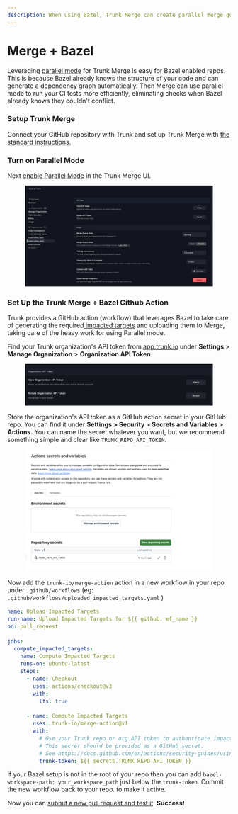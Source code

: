 ```yaml
---
description: When using Bazel, Trunk Merge can create parallel merge queues for your PRs.
---
```


# Merge + Bazel

Leveraging [parallel mode](./#single-mode-vs.-parallel-mode) for Trunk Merge is easy for Bazel enabled repos. This is because Bazel already knows the structure of your code and can generate a dependency graph automatically. Then Merge can use parallel mode to run your CI tests more efficiently, eliminating checks when Bazel already knows they couldn't conflict.

### Setup Trunk Merge

Connect your GitHub repository with Trunk and set up Trunk Merge with [the standard instructions.](set-up-trunk-merge.md)

### Turn on Parallel Mode

Next [enable Parallel Mode](configuration.md) in the Trunk Merge UI.

<figure><img src="../.gitbook/assets/enable-parallel-mode" alt=""><figcaption></figcaption></figure>

### Set Up the Trunk Merge + Bazel Github Action

Trunk provides a GitHub action (workflow) that leverages Bazel to take care of generating the required[ impacted targets](impacted-targets.md) and uploading them to Merge, taking care of the heavy work for using Parallel mode.

Find your Trunk organization's API token from [app.trunk.io](https://app.trunk.io) under **Settings** > **Manage Organization** > **Organization API Token**. &#x20;

<figure><img src="../.gitbook/assets/organization-api-token" alt=""><figcaption></figcaption></figure>

Store the organization's API token as a GitHub action secret in your GitHub repo. You can find it under **Settings > Security > Secrets and Variables > Actions.** You can name the secret whatever you want, but we recommend something simple and clear like `TRUNK_REPO_API_TOKEN`.

<figure><img src="../.gitbook/assets/github-actions-secrets" alt=""><figcaption></figcaption></figure>

Now add the `trunk-io/merge-action` action in a new workflow in your repo under `.github/workflows` (eg: `.github/workflows/uploaded_impacted_targets.yaml` )&#x20;

```yaml
name: Upload Impacted Targets
run-name: Upload Impacted Targets for ${{ github.ref_name }}
on: pull_request

jobs:
  compute_impacted_targets:
    name: Compute Impacted Targets
    runs-on: ubuntu-latest
    steps:
      - name: Checkout
        uses: actions/checkout@v3
        with:
          lfs: true

      - name: Compute Impacted Targets
        uses: trunk-io/merge-action@v1
        with:
          # Use your Trunk repo or org API token to authenticate impacted targets uploads.
          # This secret should be provided as a GitHub secret.
          # See https://docs.github.com/en/actions/security-guides/using-secrets-in-github-actions.
          trunk-token: ${{ secrets.TRUNK_REPO_API_TOKEN }}
```

If your Bazel setup is not in the root of your repo then you can add `bazel-workspace-path: your_workspace_path` just below the `trunk-token`. Commit the new workflow back to your repo. to make it active.&#x20;

Now you can [submit a new pull request and test it](testing-pull-requests.md). **Success!**

